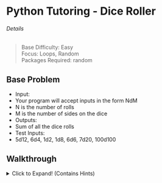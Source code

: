 # Python Tutoring - Dice Roller

###### Details

> Base Difficulty: Easy </br>
> Focus: Loops, Random </br>
> Packages Required: random </br>

Base Problem
------
- Input:
 - Your program will accept inputs in the form NdM
 - N is the number of rolls
 - M is the number of sides on the dice
- Outputs:
 - Sum of all the dice rolls
- Test Inputs:
 - 5d12, 6d4, 1d2, 1d8, 6d6, 7d20, 100d100

Walkthrough
------
<Details>
  <summary>Click to Expand! (Contains Hints)</summary> </br>
  <!-- <section> -->

  ##### 1. Get user input using the input() function
  <ul>
  <li> It takes a string as inputs (usually a prompt for the user to type something in) </li>
  <li> <details><summary>Example:</summary>

  ```python
  user_in = input("Please input a roll in the form NdM:\t")
  ```
  </details> </li>
  </ul>

  ***

  ##### 2. Make a variable to keep track of the sum of our rolls
  <ul>
  <li> An integer </li>
  <li> <details><summary>Example:</summary>

  ```python
  roll_sum = 0
  ```
  </details> </li>
  </ul>

  ***

  ##### 3. Split our string into a list of just the two numbers
  <ul>
  <li> This will take a string like "6d4" and return a list like ["6", "4"]. </li>
  <li> It uses the "d" we typed in for 6d4 as the delimeter, which is something that is used to divide the text </li>
  <li> <details><summary>Example:</summary>

  ```python
  str_n = user_in.split("d")
  ```
  </details> </li>
  </ul>

  ***

  ##### 4. Turning our list of strings into a list of integers
  <!-- <ul> -->
  <li> Run through all numbers (currently strings) in the list and convert them to integers </li>
  <li> <details><summary>Example:</summary>

  ```python
  nums = [int(n) for n in str_n]
  ```
  </details> </li>
  <!-- </ul> -->

  ***

  ##### 5. Make a for loop repeating N times, used to re-roll our dice
  <!-- <ul> -->
  <li> N being the first number in NdM </li>
  <li> N is also stored in nums[0] </li>
  <li> <details><summary>Example:</summary>

  ```python
  for i in range(nums[0]):
  ```
  </details> </li>
  <!-- </ul> -->

  ***

  ##### 6. "Roll" a random number from 1 to M and add it to the sum of the rolls
  <li> Usage of randint(a, b): "Return a random integer N such that a <= N <= b" </li>
  <li> <details><summary>Example:</summary>

  ```python
  roll_sum += randint(1, nums[1])
  ```
  </details> </li>
  <!-- </ul> -->

  ***

  ##### 7. Finally, print out the sum of the rolls
  <ul>
  <li> <details><summary>Example:</summary>

  ```python
  print('The sum of your rolls is %s!\n' % roll_sum)
  ```
  </details> </li>
  </ul>
  <!-- </section> -->
</details>

<!-- Extended Problem
------ -->
